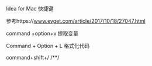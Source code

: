 Idea for Mac 快捷键

参考https://www.evget.com/article/2017/10/18/27047.html

command +option+v	提取变量

Command + Option + L	格式化代码

command+shift+/	/**/